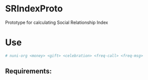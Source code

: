 # SRIndexProto
Prototype for calculating Social Relationship Index 

# Use
```bash
# nuni-org <money> <gift> <celebration> <freq-call> <freq-msg>

```

## Requirements:
